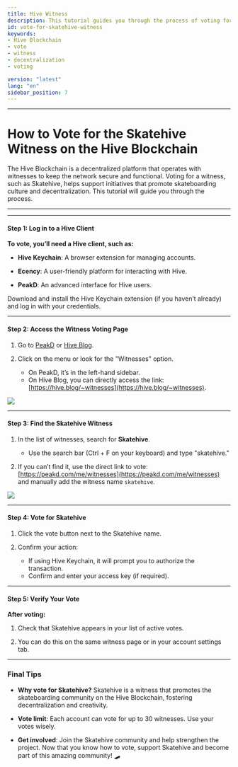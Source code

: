 ```yaml
---
title: Hive Witness
description: This tutorial guides you through the process of voting for the Skatehive witness on the Hive Blockchain, supporting skateboarding culture and decentralization.
id: vote-for-skatehive-witness
keywords: 
- Hive Blockchain
- vote
- witness
- decentralization
- voting 

version: "latest"
lang: "en"
sidebar_position: 7
---
```


---
# How to Vote for the Skatehive Witness on the Hive Blockchain

The Hive Blockchain is a decentralized platform that operates with witnesses to keep the network secure and functional. Voting for a witness, such as Skatehive, helps support initiatives that promote skateboarding culture and decentralization. This tutorial will guide you through the process.

---
---
#### Step 1: Log in to a Hive Client

**To vote, you’ll need a Hive client, such as:**

- **Hive Keychain**: A browser extension for managing accounts.

- **Ecency**: A user-friendly platform for interacting with Hive.

- **PeakD**: An advanced interface for Hive users.

Download and install the Hive Keychain extension (if you haven’t already) and log in with your credentials.

---
#### Step 2: Access the Witness Voting Page

1. Go to [PeakD](https://peakd.com) or [Hive Blog](https://hive.blog).

2. Click on the menu or look for the "Witnesses" option.

   - On PeakD, it’s in the left-hand sidebar.
   - On Hive Blog, you can directly access the link: [https://hive.blog/~witnesses](https://hive.blog/~witnesses).

![](https://i.ibb.co/ZhFv3bY/image.png)

---
#### Step 3: Find the Skatehive Witness

1. In the list of witnesses, search for **Skatehive**.

   - Use the search bar (Ctrl + F on your keyboard) and type "skatehive."

2. If you can’t find it, use the direct link to vote: [https://peakd.com/me/witnesses](https://peakd.com/me/witnesses) and manually 
add the witness name `skatehive`.

![](https://i.ibb.co/M7frCxC/image.png)

---
#### Step 4: Vote for Skatehive

1. Click the vote button next to the Skatehive name.

2. Confirm your action:
   - If using Hive Keychain, it will prompt you to authorize the transaction.
   - Confirm and enter your access key (if required).

---
#### Step 5: Verify Your Vote

**After voting:**

1. Check that Skatehive appears in your list of active votes.

2. You can do this on the same witness page or in your account settings tab.

---
### Final Tips

- **Why vote for Skatehive?** Skatehive is a witness that promotes the skateboarding community on the Hive Blockchain, fostering decentralization and creativity.

- **Vote limit**: Each account can vote for up to 30 witnesses. Use your votes wisely.

- **Get involved**: Join the Skatehive community and help strengthen the project.
Now that you know how to vote, support Skatehive and become part of this amazing community! 🛹